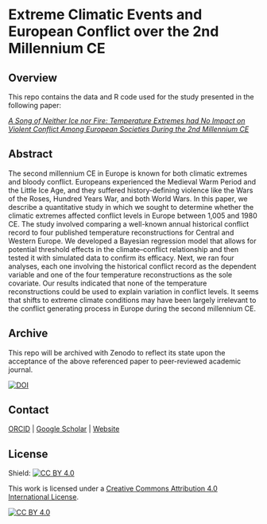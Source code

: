 # Extreme Climatic Events and European Conflict over the 2nd Millennium CE

## Overview
This repo contains the data and R code used for the study presented in the following paper:

[*A Song of Neither Ice nor Fire: Temperature Extremes had No Impact on Violent Conflict Among European Societies During the 2nd Millennium CE*](https://doi.org/10.3389/feart.2021.769107)

## Abstract

The second millennium CE in Europe is known for both climatic extremes and bloody conflict. Europeans experienced the Medieval Warm Period and the Little Ice Age, and they suffered history-defining violence like the Wars of the Roses, Hundred Years War, and both World Wars. In this paper, we describe a quantitative study in which we sought to determine whether the climatic extremes affected conflict levels in Europe between 1,005 and 1980 CE. The study involved comparing a well-known annual historical conflict record to four published temperature reconstructions for Central and Western Europe. We developed a Bayesian regression model that allows for potential threshold effects in the climate–conflict relationship and then tested it with simulated data to confirm its efficacy. Next, we ran four analyses, each one involving the historical conflict record as the dependent variable and one of the four temperature reconstructions as the sole covariate. Our results indicated that none of the temperature reconstructions could be used to explain variation in conflict levels. It seems that shifts to extreme climate conditions may have been largely irrelevant to the conflict generating process in Europe during the second millennium CE.

## Archive
This repo will be archived with Zenodo to reflect its state upon the acceptance of the above referenced paper to peer-reviewed academic journal.

[![DOI](https://zenodo.org/badge/195126666.svg)](https://zenodo.org/badge/latestdoi/195126666)

## Contact

[ORCID](https://orcid.org/0000-0001-7463-8638) |
[Google Scholar](https://scholar.google.com/citations?hl=en&user=0ZG-6CsAAAAJ) |
[Website](https://wccarleton.me)

## License

Shield: [![CC BY 4.0][cc-by-shield]][cc-by]

This work is licensed under a
[Creative Commons Attribution 4.0 International License][cc-by].

[![CC BY 4.0][cc-by-image]][cc-by]

[cc-by]: http://creativecommons.org/licenses/by/4.0/
[cc-by-image]: https://i.creativecommons.org/l/by/4.0/88x31.png
[cc-by-shield]: https://img.shields.io/badge/License-CC%20BY%204.0-lightgrey.svg
